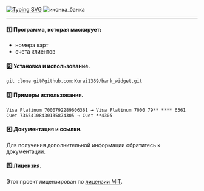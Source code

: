 [![Typing SVG](https://readme-typing-svg.herokuapp.com?color=%2336BCF7&lines=BANK+WIDGET)](https://git.io/typing-svg)
![иконка_банка](https://img.icons8.com/nolan/96/bank-building.png)

---
#### 1️⃣ Программа, которая маскирует:
- номера карт
- счета клиентов
#### 2️⃣ Установка и использование.
```
git clone git@github.com:Kurai1369/bank_widget.git
```
#### 3️⃣ Примеры использования.
```
Visa Platinum 7000792289606361 → Visa Platinum 7000 79** **** 6361
Счет 73654108430135874305 → Счет **4305
```
#### 4️⃣ Документация и ссылки.
Для получения дополнительной информации обратитесь к документации.
#### 5️⃣ Лицензия.
Этот проект лицензирован по [лицензии MIT](https://github.com/ryo-ma/github-profile-trophy/blob/master/LICENSE).